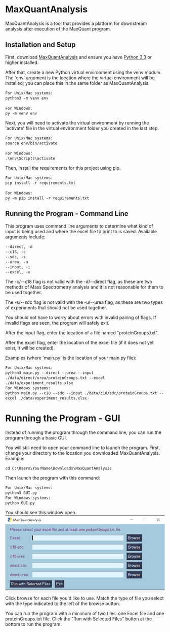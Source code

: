 # MaxQuantAnalysis

MaxQuantAnalysis is a tool that provides a platform for downstream analysis after execution of the MaxQuant program.

## Installation and Setup

First, download [MaxQuantAnalysis](https://github.com/JoshLoecker/MaxQuantAnalysis) and ensure you have [Python 3.3](https://www.python.org/downloads/) or higher installed.

After that, create a new Python virtual environment using the venv module.
The 'env' argument is the location where the virtual environment will be installed; you can place this in the same folder as MaxQuantAnalysis.
```
For Unix/Mac systems:
python3 -m venv env

For Windows:
py -m venv env
```

Next, you will need to activate the virtual environment by running the 'activate' file in the virtual environment folder you created in the last step.
```
For Unix/Mac systems:
source env/bin/activate

For Windows:
.\env\Scripts\activate
```

Then, install the requirements for this project using pip.
```
For Unix/Mac systems:
pip install -r requirements.txt

For Windows:
py -m pip install -r requirements.txt
```

## Running the Program - Command Line

This program uses command line arguments to determine what kind of input is being used and where the excel file to print to is saved.
Available arguments include:
```
--direct, -d
--c18, -c
--sdc, -s
--urea, -u
--input, -i
--excel, -x
```

The -c/--c18 flag is not valid with the -d/--direct flag, as these are two methods of Mass Spectrometry analysis and it is not reasonable for them to be used together.

The -s/--sdc flag is not valid with the -u/--urea flag, as these are two types of experiments that should not be used together.

You should not have to worry about errors with invalid pairing of flags. If invalid flags are seen, the program will safely exit.

After the input flag, enter the location of a file named "proteinGroups.txt".

After the excel flag, enter the location of the excel file (if it does not yet exist, it will be created).

Examples (where 'main.py' is the location of your main.py file):
```
For Unix/Mac systems:
python3 main.py --direct --urea --input ./data/direct/urea/proteinGroups.txt --excel ./data/experiment_results.xlsx
For Windows systems:
python main.py --c18 --sdc --input ./data/c18/sdc/proteinGroups.txt --excel ./data/experiment_results.xlsx
```
# Running the Program - GUI
Instead of running the program through the command line,
you can run the program through a basic GUI.

You will still need to open your command line to launch the program.
First, change your directory to the location you downloaded MaxQuantAnalysis.
Example:
```
cd C:\Users\YourName\Downloads\MaxQuantAnalysis
```

Then launch the program with this command:
```
For Unix/Mac systems:
python3 GUI.py
For Windows systems:
python GUI.py
```
You should see this window open.
![img.png](img.png)

Click browse for each file you'd like to use.
Match the type of file you select with the type indicated to the left of the browse button.

You can run the program with a minimum of two files: one Excel file and one proteinGroups.txt file.
Click the "Run with Selected Files" button at the bottom to run the program.